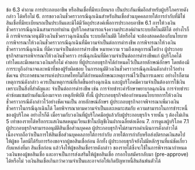 ข้อ
6.3
คำถาม
การประกอบอาชีพ หรือสินเชื่อที่มีทะเบียนรถ
เป็นประกันเพิ่มอีกสำหรับผู้บริโภครายดังกล่าว
ได้หรือไม่
6. การขอวงเงินชั่วคราวกรณีฉุกเฉินสำหรับสินเชื่อส่วนบุคคลภายใต้การกำกับที่มิใช่สินเชื่อที่มีทะเบียนรถเป็นประกันและมิได้มีวัตถุประสงค์เพื่อการประกอบอาชีพ
6.1 การให้วงเงินชั่วคราวกรณีฉุกเฉินสามารถทำผ่าน ผู้บริโภคสามารถแจ้งความประสงค์ผ่านระบบอัตโนมัติได้ อย่างไรก็ดี การพิจารณาอนุมัติวงเงินชั่วคราวฉุกเฉินนั้น
ระบบอัตโนมัติ ได้หรือไม่
จะต้องสอดคล้องกับนโยบายการพิจารณาให้วงเงินชั่วคราวกรณีฉุกเฉินที่มีความจำเป็นต่อการดำรงชีพ
การพิจารณาให้วงเงินชั่วคราวกรณีฉุกเฉิน
ที่มีความจำเป็นต่อการดำรงชีพ หมายความ
รวมถึงเหตุการณ์ใดบ้าง
ผู้ประกอบธุรกิจสามารถพิจารณาให้วงเงินชั่วคราว
กรณีฉุกเฉินที่มีความจำเป็นต่อการดำรงชีพแก่
ผู้บริโภคได้เท่าใดและมีเพดานวงเงินหรือไม่
คำตอบ
ที่ผู้ประกอบธุรกิจได้กำหนดไว้เป็นลายลักษณ์อักษร โดยต้องมีการระบุถึงอำนาจและหน้าที่ของผู้รับผิดชอบ
ในการอนุมัติวงเงินชั่วคราวกรณีฉุกเฉินดังกล่าวไว้อย่างชัดเจน
ประกาศธนาคารแห่งประเทศไทยไม่ได้กำหนดลักษณะเหตุการณ์ไว้เป็นการเฉพาะ อย่างไรก็ตาม เหตุการณ์ดังกล่าว
ควรเป็นเหตุการณ์ที่เกิดขึ้นอย่างฉุกเฉิน และผู้บริโภคมีความจำเป็นต้องการใช้เงินเพราะเป็นสิ่งที่สำคัญและ
จําเป็นต่อการดำรงชีพ เช่น การจ่ายชำระค่ารักษาพยาบาลฉุกเฉิน การจ่ายชำระค่าซ่อมแซมบ้านอันเนื่องมาจาก
เหตุภัยพิบัติ ทั้งนี้ ผู้ประกอบธุรกิจต้องกำหนดนโยบายการให้วงเงินชั่วคราวกรณีดังกล่าวไว้อย่างชัดเจนเป็น
ลายลักษณ์อักษร
ผู้ประกอบธุรกิจอาจพิจารณาเพิ่มวงเงินชั่วคราวในกรณีฉุกเฉินได้ โดยพิจารณาตามความจำเป็นและเหมาะสมกับ
ความสามารถในการชำระหนี้ของผู้บริโภค อย่างไรก็ดี เมื่อรวมกับวงเงินที่ผู้บริโภคมีอยู่แล้วกับผู้ประกอบธุรกิจ
รายนั้น ๆ ต้องไม่เกิน 5 เท่าของรายได้หรือกระแสเงินสดหมุนเวียนเข้าในบัญชีเงินฝากเฉลี่ยต่อเดือน
7. การดูแลผู้บริโภค
7.1 ผู้ประกอบธุรกิจสามารถอนุมัติสินเชื่อส่วนบุคคล
ผู้ประกอบธุรกิจไม่สามารถดำเนินการดังกล่าวได้ เนื่องจากถือว่าเป็นการให้สินเชื่อส่วนบุคคลภายใต้การกำกับ
ภายใต้การกำกับหรือส่งบัตรกดเงินสดไปให้ผู้ขอ โดยมิได้รับการร้องขอจากผู้ขอสินเชื่อก่อน อีกทั้ง ผู้ประกอบธุรกิจยังไม่มีหลักฐานที่แน่ชัดเกี่ยวกับแหล่งที่มา
สินเชื่อก่อน แล้วจึงให้ผู้ขอสินเชื่อรายดังกล่าว ของรายได้ซึ่งจะใช้ในการพิจารณากำหนดวงเงินของผู้ขอสินเชื่อ และอาจเป็นการส่งเสริมให้ผู้ขอสินเชื่อ
กรอกใบสมัครกลับมา (pre-approve) ได้หรือไม่ วงเงินสินเชื่อเกินกว่าความจำเป็นและอาจก่อให้เกิดปัญหาหนี้สินล้นพ้นตัวได้
